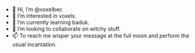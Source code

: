 - 👋 Hi, I’m @voxelbec
- 👀 I’m interested in voxels.
- 🌱 I’m currently learning baduk.
- 💞️ I’m looking to collaborate on witchy stuff.
- 📫 To reach me wisper your message at the full moon and perform the usual incantation.

<!---
voxelbec/voxelbec is a ✨ special ✨ repository because its `README.md` (this file) appears on your GitHub profile.
You can click the Preview link to take a look at your changes.
--->

